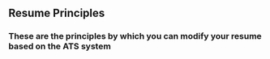 ## Resume Principles 

### These are the principles by which you can modify your resume based on the ATS system

